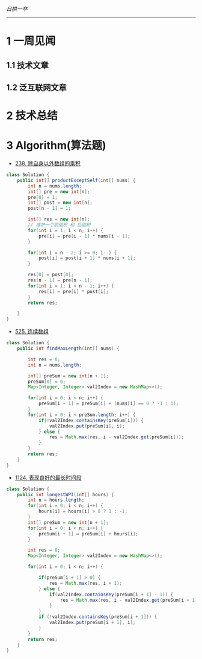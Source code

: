 
*日拱一卒*

_________________

# 1 一周见闻

## 1.1 技术文章

## 1.2 泛互联网文章



# 2 技术总结



# 3 Algorithm(算法题)

+ [238. 除自身以外数组的乘积](https://leetcode.cn/problems/product-of-array-except-self/description/)
```java
class Solution {
    public int[] productExceptSelf(int[] nums) {
        int n = nums.length;
        int[] pre = new int[n];
        pre[0] = 1;
        int[] post = new int[n];
        post[n - 1] = 1;

        int[] res = new int[n];
        // 维护一个前缀积 和 后缀积
        for(int i = 1; i < n; i++) {
            pre[i] = pre[i - 1] * nums[i - 1];
        }

        for(int i = n - 2; i >= 0; i--) {
            post[i] = post[i + 1] * nums[i + 1];
        }

        res[0] = post[0];
        res[n - 1] = pre[n - 1];
        for(int i = 1; i < n - 1; i++) {
            res[i] = pre[i] * post[i];
        }
        return res;

    }
}
```


+ [525. 连续数组](https://leetcode.cn/problems/contiguous-array/description/)
```java
class Solution {
    public int findMaxLength(int[] nums) {

        int res = 0;
        int n = nums.length;

        int[] preSum = new int[n + 1];
        preSum[0] = 0;
        Map<Integer, Integer> val2Index = new HashMap<>();

        for(int i = 0; i < n; i++) {
            preSum[i + 1] = preSum[i] + (nums[i] == 0 ? -1 : 1);
        }
        for(int i = 0; i < preSum.length; i++) {
            if(!val2Index.containsKey(preSum[i])) {
                val2Index.put(preSum[i], i);
            } else {
                res = Math.max(res, i - val2Index.get(preSum[i]));
            }
        }
        return res;
    }
} 
```

+ [1124. 表现良好的最长时间段](https://leetcode.cn/problems/longest-well-performing-interval/description/)
```java
class Solution {
    public int longestWPI(int[] hours) {
        int n = hours.length;
        for(int i = 0; i < n; i++) {
            hours[i] = hours[i] > 8 ? 1 : -1;
        }
        int[] preSum = new int[n + 1];
        for(int i = 0; i < n; i++) {
            preSum[i + 1] = preSum[i] + hours[i];
        }

        int res = 0;
        Map<Integer, Integer> val2Index = new HashMap<>();

        for(int i = 0; i < n; i++) {

            if(preSum[i + 1] > 0) {
                res = Math.max(res, i + 1);
            } else {
                if(val2Index.containsKey(preSum[i + 1] - 1)) {
                    res = Math.max(res, i - val2Index.get(preSum[i + 1] - 1));
                }
            }
            if (!val2Index.containsKey(preSum[i + 1])) {
                val2Index.put(preSum[i + 1], i);
            }
        }
        return res;
    }
}
```
























